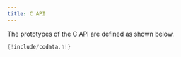 ```yaml
---
title: C API
---
```


The prototypes of the C API are defined as shown below.

```c
{!include/codata.h!}

```
